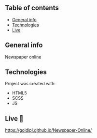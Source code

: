 ## Table of contents
* [General info](#general-info)
* [Technologies](#technologies)
* [Live](#live-star2)

## General info
Newspaper online

## Technologies
Project was created with:
* HTML5
* SCSS
* JS

## Live :star2:
https://goldipl.github.io/Newspaper-Online/